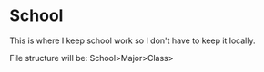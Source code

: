# School
This is where I keep school work so I don't have to keep it locally. 

File structure will be:  School>Major>Class>
